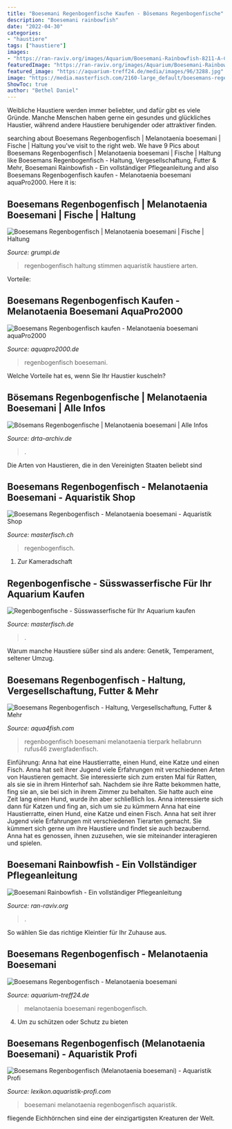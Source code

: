 ```yaml
---
title: "Boesemani Regenbogenfische Kaufen - Bösemans Regenbogenfische"
description: "Boesemani rainbowfish"
date: "2022-04-30"
categories:
- "haustiere"
tags: ["haustiere"]
images:
- "https://ran-raviv.org/images/Aquarium/Boesemani-Rainbowfish-8211-A-Complete-Care-Guide_1579.jpeg"
featuredImage: "https://ran-raviv.org/images/Aquarium/Boesemani-Rainbowfish-8211-A-Complete-Care-Guide_1579.jpeg"
featured_image: "https://aquarium-treff24.de/media/images/96/3288.jpg"
image: "https://media.masterfisch.com/2160-large_default/boesemans-regenbogenfisch.jpg"
ShowToc: true
author: "Bethel Daniel"
---
```



Weibliche Haustiere werden immer beliebter, und dafür gibt es viele Gründe. Manche Menschen haben gerne ein gesundes und glückliches Haustier, während andere Haustiere beruhigender oder attraktiver finden.

	

		
searching about Boesemans Regenbogenfisch | Melanotaenia boesemani | Fische | Haltung you've visit to the right web. We have 9 Pics about Boesemans Regenbogenfisch | Melanotaenia boesemani | Fische | Haltung like Boesemans Regenbogenfisch - Haltung, Vergesellschaftung, Futter &amp; Mehr, Boesemani Rainbowfish - Ein vollständiger Pflegeanleitung and also Boesemans Regenbogenfisch kaufen - Melanotaenia boesemani aquaPro2000. Here it is:
		
    
## Boesemans Regenbogenfisch | Melanotaenia Boesemani | Fische | Haltung

<img loading=lazy src="https://www.grumpi.de/cache/com_zoo/images/boesemans-regenbogenfisch_68add07f356edeec6156163a7c16f035.jpg" onerror="this.onerror=null;this.src='https://tse4.mm.bing.net/th?id=OIP.lCEJeUcrltXN3a-5Cv65yQHaKG&amp;pid=15.1';" alt="Boesemans Regenbogenfisch | Melanotaenia boesemani | Fische | Haltung">

_Source: grumpi.de_

>regenbogenfisch haltung stimmen aquaristik haustiere arten. 

	

Vorteile:

    
## Boesemans Regenbogenfisch Kaufen - Melanotaenia Boesemani AquaPro2000

<img loading=lazy src="https://www.aquapro2000.de/media/catalog/product/cache/1/image/1024x/c657acbaa43513bfcb392d597dba2b11/m/e/melanotaenia_boesemani_red_m.jpg" onerror="this.onerror=null;this.src='https://tse2.mm.bing.net/th?id=OIP.GdBd0DkH7aMD3oePVAvW1QHaE8&amp;pid=15.1';" alt="Boesemans Regenbogenfisch kaufen - Melanotaenia boesemani aquaPro2000">

_Source: aquapro2000.de_

>regenbogenfisch boesemani. 

	

Welche Vorteile hat es, wenn Sie Ihr Haustier kuscheln?

    
## Bösemans Regenbogenfische | Melanotaenia Boesemani | Alle Infos

<img loading=lazy src="https://www.drta-archiv.de/picsfree01/melanotaeniaboesemani03.jpg" onerror="this.onerror=null;this.src='https://tse2.mm.bing.net/th?id=OIP.ZEnagJtuVv1Q__zuLbSRvgHaDl&amp;pid=15.1';" alt="Bösemans Regenbogenfische | Melanotaenia boesemani | Alle Infos">

_Source: drta-archiv.de_

>. 

	

Die Arten von Haustieren, die in den Vereinigten Staaten beliebt sind

    
## Boesemans Regenbogenfisch - Melanotaenia Boesemani - Aquaristik Shop

<img loading=lazy src="https://media.masterfisch.com/2160-large_default/boesemans-regenbogenfisch.jpg" onerror="this.onerror=null;this.src='https://tse1.mm.bing.net/th?id=OIP.5sDxH2V7TkRF0BE_Okb-fQHaE8&amp;pid=15.1';" alt="Boesemans Regenbogenfisch - Melanotaenia boesemani - Aquaristik Shop">

_Source: masterfisch.ch_

>regenbogenfisch. 

	

1. Zur Kameradschaft

    
## Regenbogenfische - Süsswasserfische Für Ihr Aquarium Kaufen

<img loading=lazy src="https://media.masterfisch.com/2158-home_default/boesemans-regenbogenfisch.jpg" onerror="this.onerror=null;this.src='https://tse2.mm.bing.net/th?id=OIP.Ga9ZAjW_unRCuZizN5GYtwAAAA&amp;pid=15.1';" alt="Regenbogenfische - Süsswasserfische für Ihr Aquarium kaufen">

_Source: masterfisch.de_

>. 

	

Warum manche Haustiere süßer sind als andere: Genetik, Temperament, seltener Umzug.

    
## Boesemans Regenbogenfisch - Haltung, Vergesellschaftung, Futter &amp; Mehr

<img loading=lazy src="https://images.aqua4fish.com/melanotaenia_boesemani.jpg" onerror="this.onerror=null;this.src='https://tse4.mm.bing.net/th?id=OIP.LXy4dQ_MMzmwwvij4P3xngHaE8&amp;pid=15.1';" alt="Boesemans Regenbogenfisch - Haltung, Vergesellschaftung, Futter &amp; Mehr">

_Source: aqua4fish.com_

>regenbogenfisch boesemani melanotaenia tierpark hellabrunn rufus46 zwergfadenfisch. 

	

Einführung: Anna hat eine Haustierratte, einen Hund, eine Katze und einen Fisch. Anna hat seit ihrer Jugend viele Erfahrungen mit verschiedenen Arten von Haustieren gemacht. Sie interessierte sich zum ersten Mal für Ratten, als sie sie in ihrem Hinterhof sah. Nachdem sie ihre Ratte bekommen hatte, fing sie an, sie bei sich in ihrem Zimmer zu behalten. Sie hatte auch eine Zeit lang einen Hund, wurde ihn aber schließlich los. Anna interessierte sich dann für Katzen und fing an, sich um sie zu kümmern
Anna hat eine Haustierratte, einen Hund, eine Katze und einen Fisch. Anna hat seit ihrer Jugend viele Erfahrungen mit verschiedenen Tierarten gemacht. Sie kümmert sich gerne um ihre Haustiere und findet sie auch bezaubernd. Anna hat es genossen, ihnen zuzusehen, wie sie miteinander interagieren und spielen.

    
## Boesemani Rainbowfish - Ein Vollständiger Pflegeanleitung

<img loading=lazy src="https://ran-raviv.org/images/Aquarium/Boesemani-Rainbowfish-8211-A-Complete-Care-Guide_1579.jpeg" onerror="this.onerror=null;this.src='https://tse1.mm.bing.net/th?id=OIP.hEEtPf6xyrJcDoY3gOa80wHaE7&amp;pid=15.1';" alt="Boesemani Rainbowfish - Ein vollständiger Pflegeanleitung">

_Source: ran-raviv.org_

>. 

	

So wählen Sie das richtige Kleintier für Ihr Zuhause aus.

    
## Boesemans Regenbogenfisch - Melanotaenia Boesemani

<img loading=lazy src="https://aquarium-treff24.de/media/images/96/3288.jpg" onerror="this.onerror=null;this.src='https://tse2.mm.bing.net/th?id=OIP.-3LYdG5GNraQ0bXJa8jiiQHaE7&amp;pid=15.1';" alt="Boesemans Regenbogenfisch - Melanotaenia boesemani">

_Source: aquarium-treff24.de_

>melanotaenia boesemani regenbogenfisch. 

	

4. Um zu schützen oder Schutz zu bieten

    
## Boesemans Regenbogenfisch (Melanotaenia Boesemani) - Aquaristik Profi

<img loading=lazy src="https://lexikon.aquaristik-profi.com/images/teigler/Melanotaenia-boesemani-6.jpg" onerror="this.onerror=null;this.src='https://tse3.mm.bing.net/th?id=OIP.EnzROh-CWnHwCUOFr9WxgQHaE8&amp;pid=15.1';" alt="Boesemans Regenbogenfisch (Melanotaenia boesemani) - Aquaristik Profi">

_Source: lexikon.aquaristik-profi.com_

>boesemani melanotaenia regenbogenfisch aquaristik. 

	

fliegende Eichhörnchen sind eine der einzigartigsten Kreaturen der Welt.

